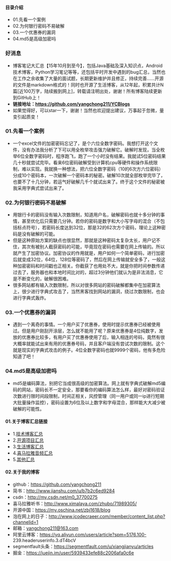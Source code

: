 #### 目录介绍
- 01.先看一个案例
- 02.为何银行密码不易破解
- 03.一个优惠券的漏洞
- 04.md5是高级加密吗




### 好消息
- 博客笔记大汇总【15年10月到至今】，包括Java基础及深入知识点，Android技术博客，Python学习笔记等等，还包括平时开发中遇到的bug汇总，当然也在工作之余收集了大量的面试题，长期更新维护并且修正，持续完善……开源的文件是markdown格式的！同时也开源了生活博客，从12年起，积累共计N篇[近100万字，陆续搬到网上]，转载请注明出处，谢谢！所有博客陆续更新到GitHub上！
- **链接地址：https://github.com/yangchong211/YCBlogs**
- 如果觉得好，可以star一下，谢谢！当然也欢迎提出建议，万事起于忽微，量变引起质变！



### 01.先看一个案例
- 一个excel文件的加密密码忘记了，是个六位全数字密码。我想打开这个文件，没有办法我分析了下可以用全枚举攻击强力破解它。破解时发现，当全枚举6位全数字密码时，程序跑飞，跑了一个小时没有结果。我就试5位密码结果几十秒就尝试完毕。看来6位密码破解受到计算机cpu等硬件和操作系统限制，难以实现。我就换一种想法，把六位全数字密码（10的6次方六位密码）分成10个密码本，一次破解一个密码本的秘密。破解10次就全部枚举完毕了，也要不了十几分钟，若运气好破解几千个就试出来了。终于这个文件的秘密被我采用字典式尝试出来了。



### 02.为何银行密码不易破解
- 用银行卡的密码没有输入次数限制，知道用户名，破解密码也就十多分钟的事情，甚至优化后只需要几分钟。若你的密码是数字和大小写字母的混合（不包括标点符号），若密码长度达到32位，那是32的62次方个密码，理论上这种密码是没有破解的可能。
- 但是这种原始方案的缺点也很显然，那就是这种密码太复杂太长，用户记不住，其次有被别人截获密码的可能，毕竟现在密码也需要在网上传输的。所以就产生了加密协议。加密协议的作用就是，用户如何一个简单密码，进行加密后就变成32位，64位，128位等密码了，然后在网上传输就安全多了，一般这种加密密码和时间戳也正相关。你截获了也用处不大，就是你把时间参数传递过去了，服务器也和本地时间比对的，超过3分钟他们就认为是非法消息，它是不断变化的，破解很困难。
- 很多网站都有输入次数限制，所以对很多网站的密码破解都集中在加密算法上，很少进行字典式攻击了，当然黑客找到网站的漏洞，绕过次数限制，也会进行字典式轰炸。 


### 03.一个优惠券的漏洞
- 遇到一个离奇的事情。一个用户买了优惠券，使用时提示优惠券已经被使用过。但是用户刚刮开涂层，怎么就不能用了呢？原来优惠券是4位纯数字，发放的优惠券比较多，有用户买了优惠券使用了后，输入相连的号码，竟然有很大概率就能试出来有用的优惠券号码，并且客户端没有尝试次数的限制。这个就是现实的字典式攻击的例子。4位全数字密码也就9999个密码，他有多危险知道了吧！ 


### 04.md5是高级加密吗
- md5是编码算法，别把它当成很高级的加密算法。网上就有字典式破解md5编码的网站，密码长不一定安全，那要看你的编码算法怎么样，最好对密码验证次数进行限时间段限制，时间正相关，风控管理（同一用户或同一ip进行短期大批量操作监控），密码设置为6位及以上数字和字母混合，那样能大大减少被破解的可能性。




#### 01.关于博客汇总链接
- 1.[技术博客汇总](https://www.jianshu.com/p/614cb839182c)
- 2.[开源项目汇总](https://blog.csdn.net/m0_37700275/article/details/80863574)
- 3.[生活博客汇总](https://blog.csdn.net/m0_37700275/article/details/79832978)
- 4.[喜马拉雅音频汇总](https://www.jianshu.com/p/f665de16d1eb)
- 5.[其他汇总](https://www.jianshu.com/p/53017c3fc75d)



#### 02.关于我的博客
- github：https://github.com/yangchong211
- 简书：http://www.jianshu.com/u/b7b2c6ed9284
- csdn：http://my.csdn.net/m0_37700275
- 喜马拉雅听书：http://www.ximalaya.com/zhubo/71989305/
- 开源中国：https://my.oschina.net/zbj1618/blog
- 泡在网上的日子：http://www.jcodecraeer.com/member/content_list.php?channelid=1
- 邮箱：yangchong211@163.com
- 阿里云博客：https://yq.aliyun.com/users/article?spm=5176.100- 239.headeruserinfo.3.dT4bcV
- segmentfault头条：https://segmentfault.com/u/xiangjianyu/articles
- 掘金：https://juejin.im/user/5939433efe88c2006afa0c6e





